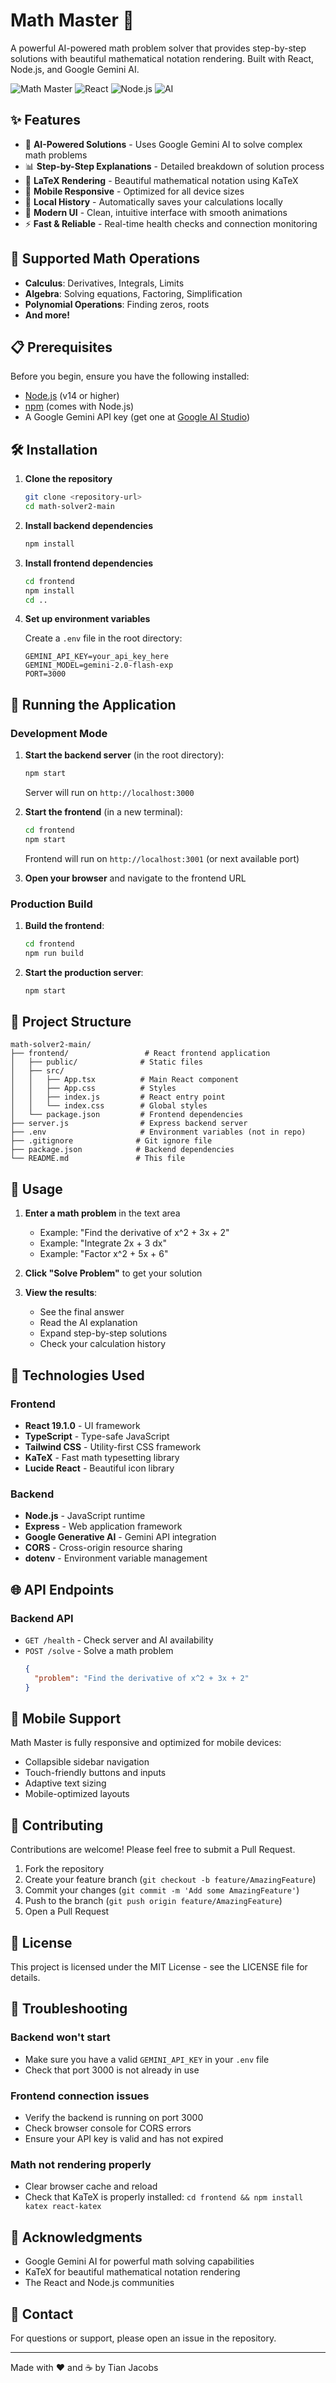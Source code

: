 # Math Master 🧮

A powerful AI-powered math problem solver that provides step-by-step solutions with beautiful mathematical notation rendering. Built with React, Node.js, and Google Gemini AI.

![Math Master](https://img.shields.io/badge/Math-Solver-red)
![React](https://img.shields.io/badge/React-19.1.0-blue)
![Node.js](https://img.shields.io/badge/Node.js-Express-green)
![AI](https://img.shields.io/badge/AI-Google%20Gemini-orange)

## ✨ Features

- 🤖 **AI-Powered Solutions** - Uses Google Gemini AI to solve complex math problems
- 📊 **Step-by-Step Explanations** - Detailed breakdown of solution process
- 🔢 **LaTeX Rendering** - Beautiful mathematical notation using KaTeX
- 📱 **Mobile Responsive** - Optimized for all device sizes
- 💾 **Local History** - Automatically saves your calculations locally
- 🎨 **Modern UI** - Clean, intuitive interface with smooth animations
- ⚡ **Fast & Reliable** - Real-time health checks and connection monitoring

## 🚀 Supported Math Operations

- **Calculus**: Derivatives, Integrals, Limits
- **Algebra**: Solving equations, Factoring, Simplification
- **Polynomial Operations**: Finding zeros, roots
- **And more!**

## 📋 Prerequisites

Before you begin, ensure you have the following installed:
- [Node.js](https://nodejs.org/) (v14 or higher)
- [npm](https://www.npmjs.com/) (comes with Node.js)
- A Google Gemini API key (get one at [Google AI Studio](https://makersuite.google.com/app/apikey))

## 🛠️ Installation

1. **Clone the repository**
   ```bash
   git clone <repository-url>
   cd math-solver2-main
   ```

2. **Install backend dependencies**
   ```bash
   npm install
   ```

3. **Install frontend dependencies**
   ```bash
   cd frontend
   npm install
   cd ..
   ```

4. **Set up environment variables**
   
   Create a `.env` file in the root directory:
   ```env
   GEMINI_API_KEY=your_api_key_here
   GEMINI_MODEL=gemini-2.0-flash-exp
   PORT=3000
   ```

## 🚀 Running the Application

### Development Mode

1. **Start the backend server** (in the root directory):
   ```bash
   npm start
   ```
   Server will run on `http://localhost:3000`

2. **Start the frontend** (in a new terminal):
   ```bash
   cd frontend
   npm start
   ```
   Frontend will run on `http://localhost:3001` (or next available port)

3. **Open your browser** and navigate to the frontend URL

### Production Build

1. **Build the frontend**:
   ```bash
   cd frontend
   npm run build
   ```

2. **Start the production server**:
   ```bash
   npm start
   ```

## 📁 Project Structure

```
math-solver2-main/
├── frontend/                 # React frontend application
│   ├── public/              # Static files
│   ├── src/
│   │   ├── App.tsx          # Main React component
│   │   ├── App.css          # Styles
│   │   ├── index.js         # React entry point
│   │   └── index.css        # Global styles
│   └── package.json         # Frontend dependencies
├── server.js                # Express backend server
├── .env                     # Environment variables (not in repo)
├── .gitignore              # Git ignore file
├── package.json            # Backend dependencies
└── README.md               # This file
```

## 🎯 Usage

1. **Enter a math problem** in the text area
   - Example: "Find the derivative of x^2 + 3x + 2"
   - Example: "Integrate 2x + 3 dx"
   - Example: "Factor x^2 + 5x + 6"

2. **Click "Solve Problem"** to get your solution

3. **View the results**:
   - See the final answer
   - Read the AI explanation
   - Expand step-by-step solutions
   - Check your calculation history

## 🔧 Technologies Used

### Frontend
- **React 19.1.0** - UI framework
- **TypeScript** - Type-safe JavaScript
- **Tailwind CSS** - Utility-first CSS framework
- **KaTeX** - Fast math typesetting library
- **Lucide React** - Beautiful icon library

### Backend
- **Node.js** - JavaScript runtime
- **Express** - Web application framework
- **Google Generative AI** - Gemini API integration
- **CORS** - Cross-origin resource sharing
- **dotenv** - Environment variable management

## 🌐 API Endpoints

### Backend API

- `GET /health` - Check server and AI availability
- `POST /solve` - Solve a math problem
  ```json
  {
    "problem": "Find the derivative of x^2 + 3x + 2"
  }
  ```

## 📱 Mobile Support

Math Master is fully responsive and optimized for mobile devices:
- Collapsible sidebar navigation
- Touch-friendly buttons and inputs
- Adaptive text sizing
- Mobile-optimized layouts

## 🤝 Contributing

Contributions are welcome! Please feel free to submit a Pull Request.

1. Fork the repository
2. Create your feature branch (`git checkout -b feature/AmazingFeature`)
3. Commit your changes (`git commit -m 'Add some AmazingFeature'`)
4. Push to the branch (`git push origin feature/AmazingFeature`)
5. Open a Pull Request

## 📝 License

This project is licensed under the MIT License - see the LICENSE file for details.

## 🐛 Troubleshooting

### Backend won't start
- Make sure you have a valid `GEMINI_API_KEY` in your `.env` file
- Check that port 3000 is not already in use

### Frontend connection issues
- Verify the backend is running on port 3000
- Check browser console for CORS errors
- Ensure your API key is valid and has not expired

### Math not rendering properly
- Clear browser cache and reload
- Check that KaTeX is properly installed: `cd frontend && npm install katex react-katex`

## 🙏 Acknowledgments

- Google Gemini AI for powerful math solving capabilities
- KaTeX for beautiful mathematical notation rendering
- The React and Node.js communities

## 📧 Contact

For questions or support, please open an issue in the repository.

---

Made with ❤️ and ☕ by Tian Jacobs
